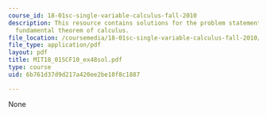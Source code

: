 ```yaml
---
course_id: 18-01sc-single-variable-calculus-fall-2010
description: This resource contains solutions for the problem statements related to
  fundamental theorem of calculus.
file_location: /coursemedia/18-01sc-single-variable-calculus-fall-2010/6b761d37d9d217a420ee2be18f8c1887_MIT18_01SCF10_ex48sol.pdf
file_type: application/pdf
layout: pdf
title: MIT18_01SCF10_ex48sol.pdf
type: course
uid: 6b761d37d9d217a420ee2be18f8c1887

---
```

None